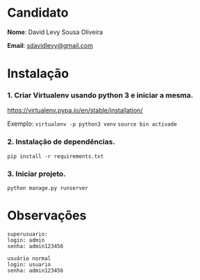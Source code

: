 # Candidato

**Nome**: David Levy Sousa Oliveira

**Email**: sdavidlevy@gmail.com

# Instalação
### 1. Criar Virtualenv usando python 3 e iniciar a mesma.
https://virtualenv.pypa.io/en/stable/installation/

Exemplo:
`virtualenv -p python3 venv`
`source bin activade`

### 2. Instalação de dependências.
`pip install -r requirements.txt`

### 3. Iniciar projeto.
`python manage.py runserver`

# Observações
```Estou subindo o projeto contendo um banco de dados sqlite, o mesmo contém 2 acessos um de superusuário e outro de usuário normal
superusuario: 
login: admin
senha: admin123456

usuário normal
login: usuario
senha: admin123456
```
